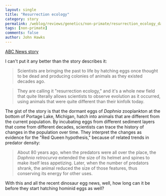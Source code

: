 ```yaml
---
layout: single 
title: "Resurrection ecology" 
category: story
permalink: /weblog/reviews/genetics/non-primate/resurrection_ecology_daphnia.html
tags: [non-primate] 
comments: false 
author: John Hawks 
---
```



<p>
<a href="http://abcnews.go.com/Technology/DyeHard/story?id=666435&page=1">ABC News story</a>

<p>
I can't put it any better than the story describes it: 
</p>

<blockquote>Scientists are bringing the past to life by hatching eggs once thought to be dead and producing colonies of animals as they existed decades ago.</blockquote>

<blockquote>They are calling it "resurrection ecology," and it's a whole new field that quite literally allows scientists to observe evolution as it occurred, using animals that were quite different than their kinfolk today.</blockquote>

<p>
The gist of the story is that the dormant eggs of <i>Daphnia</i> zooplankton at the bottom of Portage Lake, Michigan, hatch into animals that are different from the current population. By incubating eggs from different sediment layers that come from different decades, scientists can trace the history of changes in the population over time. They interpret the changes as evidence for the "Red Queen hypothesis," because of related trends in predator density: 
</p>

<blockquote>About 80 years ago, when the predators were all over the place, the <i>Daphnia retrocurva</i> extended the size of its helmet and spines to make itself less appetizing. Later, when the number of predators shrank, the animal reduced the size of those features, thus conserving its energy for other uses.</blockquote>

<p>
With this and all the recent dinosaur egg news, well, how long can it be before they start hatching hominid eggs as well?
</p>

